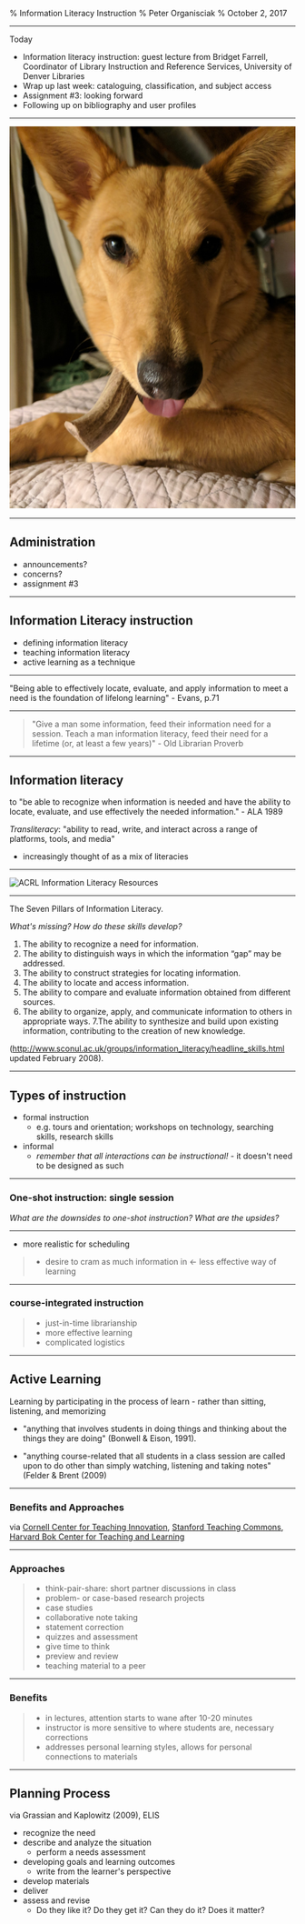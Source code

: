 % Information Literacy Instruction
% Peter Organisciak
% October 2, 2017

-----

Today

- Information literacy instruction: guest lecture from Bridget Farrell, Coordinator of Library Instruction and Reference Services, University of Denver Libraries
- Wrap up last week: cataloguing, classification, and subject access
- Assignment #3: looking forward
- Following up on bibliography and user profiles

-----

![Kiki Watch](images/kiki5.jpg)

-----

## Administration

- announcements?
- concerns?
- assignment \#3

-----

## Information Literacy instruction

- defining information literacy
- teaching information literacy
- active learning as a technique

-------

"Being able to effectively locate, evaluate, and apply information to meet a need is the foundation of lifelong learning" - Evans, p.71

------

>"Give a man some information, feed their information need for a session. Teach a man information literacy, feed their need for a lifetime (or, at least a few years)" - Old Librarian Proverb

-----

## Information literacy

to "be able to recognize when information is needed and have the ability to locate, evaluate, and use effectively the needed information." - ALA 1989

_Transliteracy_: "ability to read, write, and interact across a range of platforms, tools, and media"

- increasingly thought of as a mix of literacies

------

![ACRL Information Literacy Resources](http://acrl.libguides.com/slilc/home)

------

The Seven Pillars of Information Literacy.

_What's missing? How do these skills develop?_

1. The ability to recognize a need for information.
2. The ability to distinguish ways in which the information “gap” may be addressed.
3. The ability to construct strategies for locating information.
4. The ability to locate and access information.
5. The ability to compare and evaluate information obtained from different sources.
6. The ability to organize, apply, and communicate information to others in appropriate ways.
7.The ability to synthesize and build upon existing information, contributing to the creation of new knowledge.

(http://www.sconul.ac.uk/groups/information_literacy/headline_skills.html updated February 2008).

-------

## Types of instruction

- formal instruction
    - e.g. tours and orientation; workshops on technology, searching skills, research skills
- informal
    - _remember that all interactions can be instructional!_ - it doesn't need to be designed as such

---------------------

### One-shot instruction: single session

_What are the downsides to one-shot instruction? What are the upsides?_

--------

- more realistic for scheduling
>- desire to cram as much information in <- less effective way of learning

-------

### course-integrated instruction

>- just-in-time librarianship
>- more effective learning
>- complicated logistics

-------

## Active Learning

Learning by participating in the process of learn - rather than sitting, listening, and memorizing

- "anything that involves students in doing things and thinking about the things they are doing" (Bonwell & Eison, 1991).

- "anything course-related that all students in a class session are called upon to do other than simply watching, listening and taking notes" (Felder & Brent (2009)

-------

### Benefits and Approaches

via [Cornell Center for Teaching Innovation](https://www.cte.cornell.edu/teaching-ideas/engaging-students/active-learning.html), [Stanford Teaching Commons](https://teachingcommons.stanford.edu/resources/teaching-resources/teaching-strategies), [Harvard Bok Center for Teaching and Learning](https://bokcenter.harvard.edu/active-learning)

----------

### Approaches

>- think-pair-share: short partner discussions in class
>- problem- or case-based research projects
>- case studies
>- collaborative note taking
>- statement correction
>- quizzes and assessment
>- give time to think
>- preview and review
>- teaching material to a peer

-------

### Benefits

>- in lectures, attention starts to wane after 10-20 minutes
>- instructor is more sensitive to where students are, necessary corrections
>- addresses personal learning styles, allows for personal connections to materials

---------

## Planning Process

via Grassian and Kaplowitz (2009), ELIS

- recognize the need
- describe and analyze the situation
    - perform a needs assessment
- developing goals and learning outcomes
    - write from the learner's perspective
- develop materials
- deliver
- assess and revise
    - Do they like it? Do they get it? Can they do it? Does it matter?
